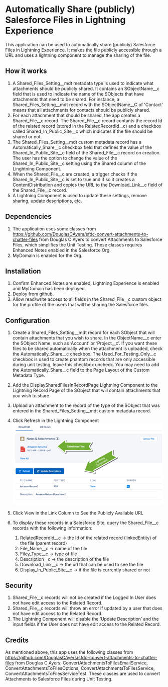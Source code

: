 Automatically Share (publicly) Salesforce Files in Lightning Experience
====================================

This application can be used to automatically share (publicly) Salesforce Files in Lightning Experience. It makes the file publicly accessible through a URL and uses a lightning component to manage the sharing of the file.

How it works
------------

1. A Shared_Files_Setting__mdt metadata type is used to indicate what attachments should be publicly shared. It contains an SObjectName__c field that is used to indicate the name of the SObjects that have attachments that need to be shared. For instance, a Shared_Files_Setting__mdt record with the SObjectName__C of 'Contact' means that all attachments for contacts should be publicly shared.
2. For each attachment that should be shared, the app creates a Shared_File__c record. The Shared_File__c record contants the record Id of the related record (stored in the RelatedRecordId__c) and a checkbox called Shared_In_Public_Site__c which indicates if the file should be shared or not. 
3. The Shared_Files_Setting__mdt custom metadata record has a Automatically_Share__c checkbox field that defines the value of the Shared_In_Public_Site__c field of the Shared_File__c record on creation. The user has the option to change the value of the Shared_In_Public_Site__c setting using the Shared column of the Linghtning Component. 
3. When the Shared_File__c are created, a trigger checks if the Shared_In_Public_Site__c is set to true and if so it creates a ContentDistribution and copies the URL to the Download_Link__c field of the Shared_File__c record.
4. A Lightning Component is used to update these settings, remove sharing, update descriptions, etc. 

Dependencies
------------

1. The application uses some classes from https://github.com/DouglasCAyers/sfdc-convert-attachments-to-chatter-files from Douglas C Ayers to convert Attachments to Salesforce Files, which simplifies the Unit Testing. These classes requires Enhanced Notes enabled in the Salesforce Org. 
2. MyDomain is enabled for the Org.


Installation
-------------
1. Confirm Enhanced Notes are enabled, Lightning Experience is enabled and MyDomain has been deployed. 
2. Deploy from github. 
3. Allow read/write access to all fields in the Shared_File__c custom object for the profile of the users that will be sharing the Salesforce files.

Configuration
-------------
1. Create a Shared_Files_Setting__mdt record for each SObject that will contain attachments that you wish to share. In the ObjectName__c enter the SObject Name, such as ‘Account’ or ‘Project__c’. If you want these files to be shared automatically when the attachment is uploaded, check the Automatically_Share__c checkbox. The Used_For_Testing_Only__c checkbox is used to create phantom records that are only accessible during unit testing, leave this checkbox uncheck. You may need to add the Automatically_Share__c field to the Page Layout of the Custom Metadata Type.

2. Add the DisplaySharedFilesInRecordPage Lightning Component to the Lightning Record Page of the SObject that will contain attachments that you wish to share. 

3. Upload an attachment to the record of the type of the SObject that was entered in the Shared_Files_Setting__mdt custom metadata record.
4. Click Refresh in the Lightning Component 
![screenshot](/component-image.jpg)
5. Click View in the Link Column to See the Publicly Available URL 
6. To display these records in a Salesforce Site, query the Shared_File__c records with the following information: 
    1. RelatedRecordId__c -> the Id of the related record (linkedEntity) of the file (parent record) 
    2. File_Name__c -> name of the file
    3. Filey_Type__c -> type of file
    4. Description__c -> the description of the file
    5. Download_Link__c -> the url that can be used to see the file
    6. Display_In_Public_Site__c -> if the file is currently shared or not

Security
--------
1. Shared_File__c records will not be created if the Logged In User does not have edit access to the Related Record. 
2. Shared_File__c records will throw an error if updated by a user that does not have edit access to the Related Record. 
3. The Lightning Component will disable the ‘Update Description’ and the input fields if the User does not have edit access to the Related Record. 

Credits
-------

As mentioned above, this app uses the following classes from https://github.com/DouglasCAyers/sfdc-convert-attachments-to-chatter-files from Douglas C Ayers: ConvertAttachmentsToFilesEmailService, ConvertAttachmentsToFilesOptions, ConvertAttachmentsToFilesService, ConvertAttachmentsToFilesServiceTest. These classes are used to convert Attachments to Salesforce Files during Unit Testing. 


